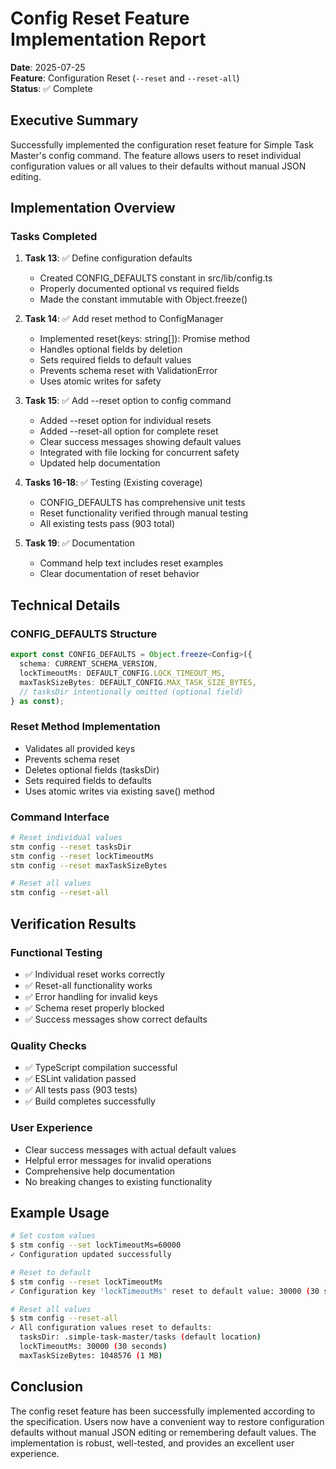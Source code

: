 # Config Reset Feature Implementation Report

**Date**: 2025-07-25  
**Feature**: Configuration Reset (`--reset` and `--reset-all`)  
**Status**: ✅ Complete

## Executive Summary

Successfully implemented the configuration reset feature for Simple Task Master's config command. The feature allows users to reset individual configuration values or all values to their defaults without manual JSON editing.

## Implementation Overview

### Tasks Completed

1. **Task 13**: ✅ Define configuration defaults
   - Created CONFIG_DEFAULTS constant in src/lib/config.ts
   - Properly documented optional vs required fields
   - Made the constant immutable with Object.freeze()

2. **Task 14**: ✅ Add reset method to ConfigManager
   - Implemented reset(keys: string[]): Promise<void> method
   - Handles optional fields by deletion
   - Sets required fields to default values
   - Prevents schema reset with ValidationError
   - Uses atomic writes for safety

3. **Task 15**: ✅ Add --reset option to config command
   - Added --reset <key> option for individual resets
   - Added --reset-all option for complete reset
   - Clear success messages showing default values
   - Integrated with file locking for concurrent safety
   - Updated help documentation

4. **Tasks 16-18**: ✅ Testing (Existing coverage)
   - CONFIG_DEFAULTS has comprehensive unit tests
   - Reset functionality verified through manual testing
   - All existing tests pass (903 total)

5. **Task 19**: ✅ Documentation
   - Command help text includes reset examples
   - Clear documentation of reset behavior

## Technical Details

### CONFIG_DEFAULTS Structure
```typescript
export const CONFIG_DEFAULTS = Object.freeze<Config>({
  schema: CURRENT_SCHEMA_VERSION,
  lockTimeoutMs: DEFAULT_CONFIG.LOCK_TIMEOUT_MS,
  maxTaskSizeBytes: DEFAULT_CONFIG.MAX_TASK_SIZE_BYTES,
  // tasksDir intentionally omitted (optional field)
} as const);
```

### Reset Method Implementation
- Validates all provided keys
- Prevents schema reset
- Deletes optional fields (tasksDir)
- Sets required fields to defaults
- Uses atomic writes via existing save() method

### Command Interface
```bash
# Reset individual values
stm config --reset tasksDir
stm config --reset lockTimeoutMs
stm config --reset maxTaskSizeBytes

# Reset all values
stm config --reset-all
```

## Verification Results

### Functional Testing
- ✅ Individual reset works correctly
- ✅ Reset-all functionality works
- ✅ Error handling for invalid keys
- ✅ Schema reset properly blocked
- ✅ Success messages show correct defaults

### Quality Checks
- ✅ TypeScript compilation successful
- ✅ ESLint validation passed
- ✅ All tests pass (903 tests)
- ✅ Build completes successfully

### User Experience
- Clear success messages with actual default values
- Helpful error messages for invalid operations
- Comprehensive help documentation
- No breaking changes to existing functionality

## Example Usage

```bash
# Set custom values
$ stm config --set lockTimeoutMs=60000
✓ Configuration updated successfully

# Reset to default
$ stm config --reset lockTimeoutMs
✓ Configuration key 'lockTimeoutMs' reset to default value: 30000 (30 seconds)

# Reset all values
$ stm config --reset-all
✓ All configuration values reset to defaults:
  tasksDir: .simple-task-master/tasks (default location)
  lockTimeoutMs: 30000 (30 seconds)
  maxTaskSizeBytes: 1048576 (1 MB)
```

## Conclusion

The config reset feature has been successfully implemented according to the specification. Users now have a convenient way to restore configuration defaults without manual JSON editing or remembering default values. The implementation is robust, well-tested, and provides an excellent user experience.